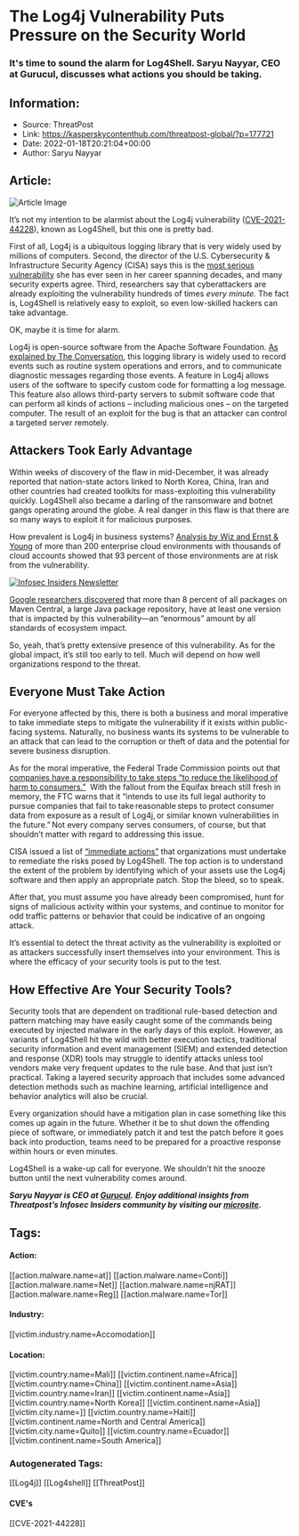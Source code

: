 # The Log4j Vulnerability Puts Pressure on the Security World
### It's time to sound the alarm for Log4Shell. Saryu Nayyar, CEO at Gurucul, discusses what actions you should be taking.

## Information:
+ Source: ThreatPost
+ Link: https://kasperskycontenthub.com/threatpost-global/?p=177721
+ Date: 2022-01-18T20:21:04+00:00
+ Author: Saryu Nayyar


## Article:
![Article Image](https://media.threatpost.com/wp-content/uploads/sites/103/2019/07/31143348/honda-data-leak.jpeg)

It’s not my intention to be alarmist about the Log4j vulnerability ([CVE-2021-44228](https://cve.mitre.org/cgi-bin/cvename.cgi?name=CVE-2021-44228)), known as Log4Shell, but this one is pretty bad. 


First of all, Log4j is a ubiquitous logging library that is very widely used by millions of computers. Second, the director of the U.S. Cybersecurity & Infrastructure Security Agency (CISA) says this is the [most serious vulnerability](https://theconversation.com/what-is-log4j-a-cybersecurity-expert-explains-the-latest-internet-vulnerability-how-bad-it-is-and-whats-at-stake-173896) she has ever seen in her career spanning decades, and many security experts agree. Third, researchers say that cyberattackers are already exploiting the vulnerability hundreds of times *every minute.* The fact is, Log4Shell is relatively easy to exploit, so even low-skilled hackers can take advantage.


OK, maybe it is time for alarm.


Log4j is open-source software from the Apache Software Foundation. [As explained by The Conversation](https://theconversation.com/what-is-log4j-a-cybersecurity-expert-explains-the-latest-internet-vulnerability-how-bad-it-is-and-whats-at-stake-173896), this logging library is widely used to record events such as routine system operations and errors, and to communicate diagnostic messages regarding those events. A feature in Log4j allows users of the software to specify custom code for formatting a log message. This feature also allows third-party servers to submit software code that can perform all kinds of actions – including malicious ones – on the targeted computer. The result of an exploit for the bug is that an attacker can control a targeted server remotely.


**Attackers Took Early Advantage**
----------------------------------


Within weeks of discovery of the flaw in mid-December, it was already reported that nation-state actors linked to North Korea, China, Iran and other countries had created toolkits for mass-exploiting this vulnerability quickly. Log4Shell also became a darling of the ransomware and botnet gangs operating around the globe. A real danger in this flaw is that there are so many ways to exploit it for malicious purposes.


How prevalent is Log4j in business systems? [Analysis by Wiz and Ernst & Young](https://blog.wiz.io/10-days-later-enterprises-halfway-through-patching-log4shell/) of more than 200 enterprise cloud environments with thousands of cloud accounts showed that 93 percent of those environments are at risk from the vulnerability. 


[![Infosec Insiders Newsletter](https://media.threatpost.com/wp-content/uploads/sites/103/2021/07/10165815/infosec_insiders_in_article_promo.png)](https://threatpost.com/infosec-insider-subscription-page/?utm_source=ART&utm_medium=ART&utm_campaign=InfosecInsiders_Newsletter_Promo/)


[Google researchers discovered](https://www.securityweek.com/google-finds-35863-java-packages-using-defective-log4j) that more than 8 percent of all packages on Maven Central, a large Java package repository, have at least one version that is impacted by this vulnerability—an “enormous” amount by all standards of ecosystem impact. 


So, yeah, that’s pretty extensive presence of this vulnerability. As for the global impact, it’s still too early to tell. Much will depend on how well organizations respond to the threat.


**Everyone Must Take Action**
-----------------------------


For everyone affected by this, there is both a business and moral imperative to take immediate steps to mitigate the vulnerability if it exists within public-facing systems. Naturally, no business wants its systems to be vulnerable to an attack that can lead to the corruption or theft of data and the potential for severe business disruption. 


As for the moral imperative, the Federal Trade Commission points out that [companies have a responsibility to take steps “to reduce the likelihood of harm to consumers.”](https://www.ftc.gov/news-events/blogs/techftc/2022/01/ftc-warns-companies-remediate-log4j-security-vulnerability)  With the fallout from the Equifax breach still fresh in memory, the FTC warns that it “intends to use its full legal authority to pursue companies that fail to take reasonable steps to protect consumer data from exposure as a result of Log4j, or similar known vulnerabilities in the future.” Not every company serves consumers, of course, but that shouldn’t matter with regard to addressing this issue.


CISA issued a list of [“immediate actions”](https://www.cisa.gov/uscert/apache-log4j-vulnerability-guidance) that organizations must undertake to remediate the risks posed by Log4Shell. The top action is to understand the extent of the problem by identifying which of your assets use the Log4j software and then apply an appropriate patch. Stop the bleed, so to speak. 


After that, you must assume you have already been compromised, hunt for signs of malicious activity within your systems, and continue to monitor for odd traffic patterns or behavior that could be indicative of an ongoing attack. 


It’s essential to detect the threat activity as the vulnerability is exploited or as attackers successfully insert themselves into your environment. This is where the efficacy of your security tools is put to the test.


**How Effective Are Your Security Tools?**
------------------------------------------


Security tools that are dependent on traditional rule-based detection and pattern matching may have easily caught some of the commands being executed by injected malware in the early days of this exploit. However, as variants of Log4Shell hit the wild with better execution tactics, traditional security information and event management (SIEM) and extended detection and response (XDR) tools may struggle to identify attacks unless tool vendors make very frequent updates to the rule base. And that just isn’t practical. Taking a layered security approach that includes some advanced detection methods such as machine learning, artificial intelligence and behavior analytics will also be crucial.


Every organization should have a mitigation plan in case something like this comes up again in the future. Whether it be to shut down the offending piece of software, or immediately patch it and test the patch before it goes back into production, teams need to be prepared for a proactive response within hours or even minutes.  


Log4Shell is a wake-up call for everyone. We shouldn’t hit the snooze button until the next vulnerability comes around.


***Saryu Nayyar is CEO at [Gurucul](https://gurucul.com/).*** ***Enjoy additional insights from Threatpost’s Infosec Insiders community by visiting our [microsite](https://threatpost.com/microsite/infosec-insiders-community/).***





## Tags:

#### Action:
[[action.malware.name=at]] [[action.malware.name=Conti]] [[action.malware.name=Net]] [[action.malware.name=njRAT]] [[action.malware.name=Reg]] [[action.malware.name=Tor]]

#### Industry:
[[victim.industry.name=Accomodation]]

#### Location:
[[victim.country.name=Mali]] [[victim.continent.name=Africa]] [[victim.country.name=China]] [[victim.continent.name=Asia]] [[victim.country.name=Iran]] [[victim.continent.name=Asia]] [[victim.country.name=North Korea]] [[victim.continent.name=Asia]] [[victim.city.name=]] [[victim.country.name=Haiti]] [[victim.continent.name=North and Central America]] [[victim.city.name=Quito]] [[victim.country.name=Ecuador]] [[victim.continent.name=South America]]

### Autogenerated Tags:
[[Log4j]] [[Log4shell]] [[ThreatPost]]
#### CVE's
[[CVE-2021-44228]]

